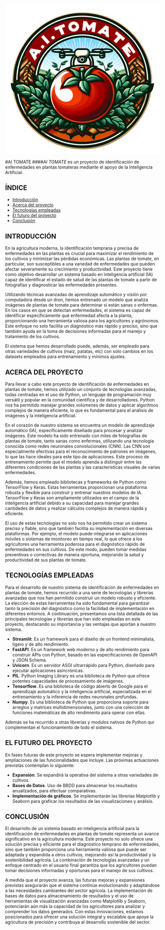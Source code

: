 <div style="text-align: center;"><img src="tomate.png" alt="Tomate"></div>


#AI TOMATE
####*AI TOMATE* es un proyecto de identificación de enfermedades en plantas tomateras mediante el apoyo de la Inteligencia Artificial.

## ÍNDICE
- [Introducción](#introducción)
- [Acerca del proyecto](#acerca-del-proyecto)
- [Tecnologías empleadas](#tecnologías-empleadas)
- [El futuro del proyecto](#el-futuro-del-proyecto)
- [Conclusión](#conclusión)

## INTRODUCCIÓN

En la agricultura moderna, la identificación temprana y precisa de enfermedades en las plantas es crucial para maximizar el rendimiento de los cultivos y minimizar las pérdidas económicas. Las plantas de tomate, en particular, son susceptibles a una variedad de enfermedades que pueden afectar severamente su crecimiento y productividad. Este proyecto tiene como objetivo desarrollar un sistema basado en inteligencia artificial (IA) capaz de identificar el estado de salud de las plantas de tomate a partir de fotografías y diagnosticar las enfermedades presentes.

Utilizando técnicas avanzadas de aprendizaje automático y visión por computadora desde un dron, hemos entrenado un modelo que analiza imágenes de plantas de tomate para determinar si están sanas o enfermas. En los casos en que se detectan enfermedades, el sistema es capaz de identificar específicamente qué enfermedad afecta a la planta, proporcionando una herramienta valiosa para los agricultores y agrónomos. Este enfoque no solo facilita un diagnóstico más rápido y preciso, sino que también ayuda en la toma de decisiones informadas para el manejo y tratamiento de los cultivos.

El sistema que hemos desarrollado puede, además, ser empleado para otras variedades de cultivos (maiz, patatas, etc) con solo cambios en los datasets empleados para entrenamiento y mínimos ajustes.

## ACERCA DEL PROYECTO
Para llevar a cabo este proyecto de identificación de enfermedades en plantas de tomate, hemos utilizado un conjunto de tecnologías avanzadas, todas centradas en el uso de Python, un lenguaje de programación muy versátil y popular en la comunidad científica y de desarrolladores. Python nos ha permitido manejar grandes volúmenes de datos y aplicar algoritmos complejos de manera eficiente, lo que es fundamental para el análisis de imágenes y la inteligencia artificial.

En el corazón de nuestro sistema se encuentra un modelo de aprendizaje automático (IA), específicamente diseñado para procesar y analizar imágenes. Este modelo ha sido entrenado con miles de fotografías de plantas de tomate, tanto sanas como enfermas, utilizando una tecnología conocida como redes neuronales convolucionales (CNN). Las CNN son especialmente efectivas para el reconocimiento de patrones en imágenes, lo que las hace ideales para este tipo de aplicaciones. Este proceso de entrenamiento permite que el modelo aprenda a distinguir entre las diferentes condiciones de las plantas y las características visuales de varias enfermedades.

Además, hemos empleado bibliotecas y frameworks de Python como TensorFlow y Keras. Estas herramientas proporcionan una plataforma robusta y flexible para construir y entrenar nuestros modelos de IA. TensorFlow y Keras son ampliamente utilizados en el campo de la inteligencia artificial debido a su capacidad para manejar grandes cantidades de datos y realizar cálculos complejos de manera rápida y eficiente.

El uso de estas tecnologías no solo nos ha permitido crear un sistema preciso y fiable, sino que también facilita su implementación en diversas plataformas. Por ejemplo, el modelo puede integrarse en aplicaciones móviles o sistemas de monitoreo en tiempo real, lo que ofrece a los agricultores una herramienta poderosa para el diagnóstico rápido de enfermedades en sus cultivos. De este modo, pueden tomar medidas preventivas o correctivas de manera oportuna, mejorando la salud y productividad de sus plantas de tomate.

## TECNOLOGÍAS EMPLEADAS
Para el desarrollo de nuestro sistema de identificación de enfermedades en plantas de tomate, hemos recurrido a una serie de tecnologías y librerías avanzadas que nos han permitido construir un modelo robusto y eficiente. La elección de estas herramientas ha sido fundamental para garantizar tanto la precisión del diagnóstico como la facilidad de implementación en diferentes entornos. A continuación, presentamos una lista detallada de las principales tecnologías y librerías que han sido empleadas en este proyecto, destacando su importancia y las ventajas que aportan a nuestro sistema.

- **Streamlit**. Es un framework para el diseño de un frontend minimalista, ligero y de alto rendimiento.
- **FastAPI**. Es un framework web moderno y de alto rendimiento para construir APIs con Python, basado en las especificaciones de OpenAPI y JSON Schema.
- **Uvicorn**. Es un servidor ASGI ultrarrápido para Python, diseñado para ejecutar aplicaciones asincrónicas.
- **PIL**. Python Imaging Library es una biblioteca de Python que ofrece potentes capacidades de procesamiento de imágenes.
- **Tensorflow**. Es una biblioteca de código abierto de Google para el aprendizaje automático y la inteligencia artificial, especializada en el entrenamiento y la inferencia de redes neuronales profundas.
- **Numpy**. Es una biblioteca de Python que proporciona soporte para arreglos y matrices multidimensionales, junto con una colección de funciones matemáticas de alto rendimiento para operar con ellas.

Además se ha recurrido a otras librerías y modulos nativos de Python qur complementan el funcionamiento de todo el sistema.

## EL FUTURO DEL PROYECTO
En fases futuras de este proyecto se espera implementar mejoras y ampliaciones de las funcionalidades que incluye. Las próximas actuaciones previstas contemplan lo siguiente:
- **Expansión**. Se expandirá la operativa del sistema a otras variedades de cultivos.
- **Bases de Datos**. Uso de BBDD para almacenar los resultados anualizados, para efectuar comparativas.
- **Implementación de gráficos**. Se implementarán las librerías Matplotlib y Seaborn para graficar los resultados de las visualizaciones y análisis.

## CONCLUSIÓN
El desarrollo de un sistema basado en inteligencia artificial para la identificación de enfermedades en plantas de tomate representa un avance significativo en la agricultura moderna. Este proyecto no solo ofrece una solución precisa y eficiente para el diagnóstico temprano de enfermedades, sino que también proporciona una herramienta valiosa que puede ser adaptada y expandida a otros cultivos, mejorando así la productividad y la sostenibilidad agrícola. La combinación de tecnologías avanzadas y un enfoque centrado en el usuario final garantiza que los agricultores puedan tomar decisiones informadas y oportunas para el manejo de sus cultivos.

A medida que el proyecto avanza, las futuras mejoras y expansiones previstas asegurarán que el sistema continúe evolucionando y adaptándose a las necesidades cambiantes del sector agrícola. La implementación de bases de datos para almacenamiento de resultados y el uso de herramientas de visualización avanzadas como Matplotlib y Seaborn, potenciarán aún más la capacidad de los agricultores para analizar y comprender los datos generados. Con estas innovaciones, estamos posicionados para ofrecer una solución integral y escalable que apoye la agricultura de precisión y contribuya al desarrollo sostenible del sector.

